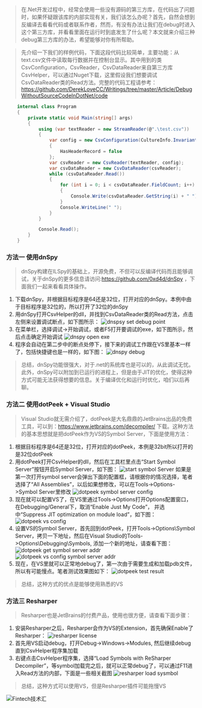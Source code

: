 >在.Net开发过程中，经常会使用一些没有源码的第三方库，在代码出了问题时，如果怀疑跟该库的内部实现有关，我们该怎么办呢？首先，自然会想到反编译去看看代码或者联系作者，然而，有没有办法让我们在debug时进入这个第三方库，并看看里面在运行时到底发生了什么呢？本文就来介绍三种debug第三方库的办法，希望能够对你有所帮助。

>先介绍一下我们的样例代码，下面这段代码比较简单，主要功能：从text.csv文件中读取每行数据并在控制台显示。其中用到的类CsvConfiguration，CsvReader，CsvDataReader来自第三方库CsvHelper，可以通过Nuget下载，这里假设我们想要调试CsvDataReader类的Read方法。完整的代码工程请参考：https://github.com/DerekLoveCC/Writings/tree/master/Article/DebugWithoutSourceCodeInDotNet/code

```csharp
    internal class Program
    {
        private static void Main(string[] args)
        {
            using (var textReader = new StreamReader(@".\test.csv"))
            {
                var config = new CsvConfiguration(CultureInfo.InvariantCulture)
                {
                    HasHeaderRecord = false
                };
                var csvReader = new CsvReader(textReader, config);
                var csvDataReader = new CsvDataReader(csvReader);
                while (csvDataReader.Read())
                {
                    for (int i = 0; i < csvDataReader.FieldCount; i++)
                    {
                        Console.Write(csvDataReader.GetString(i) + " ");
                    }
                    Console.WriteLine(" ");
                }
            }

            Console.Read();
        }
    }
```
### 方法一 使用dnSpy
>dnSpy构建在ILSpy的基础上，开源免费，不但可以反编译代码而且能够调试，关于dnSpy的更多信息请访问:https://github.com/0xd4d/dnSpy  ，下面我们一起来看看具体操作。
1. 下载dnSpy，并根据目标程序是64还是32位，打开对应的dnSpy。本例中由于目标程序是32位的，所以打开了32位的dnSpy
2. 用dnSpy打开CsvHelper的dll，并找到CsvDataReader类的Read方法，点击左侧来设置调试断点，如下图所示：
   ![dnspsy set debug point](https://github.com/DerekLoveCC/Writings/raw/master/Article/DebugWithoutSourceCodeInDotNet/image/dnspy_set_debug_point.png)
3. 在菜单栏，选择调试->开始调试，或者F5打开要调试的exe，如下图所示，然后点击确定开始调试
   ![dnspy open exe](https://github.com/DerekLoveCC/Writings/raw/master/Article/DebugWithoutSourceCodeInDotNet/image/dnspy_open_exe.png)
4. 程序会自动在第二步中的断点处停下，接下来的调试工作跟在VS里基本一样了，包括快捷键也是一样的，如下图：
     ![dnspy debug](https://github.com/DerekLoveCC/Writings/raw/master/Article/DebugWithoutSourceCodeInDotNet/image/dnspy_debug.png)

>总结，dnSpy功能很强大，对于.net的系统库也是可以的，从此调试无忧。此外，dnSpy可以附加到已运行的进程上，但是由于JIT的优化，使得这种方式可能无法获得想要的信息。关于编译优化和运行时优化，咱们以后再聊。

### 方法二 使用dotPeek + Visual Studio
>Visual Studio就无需介绍了，dotPeek是大名鼎鼎的JetBrains出品的免费工具，可以到：https://www.jetbrains.com/decompiler/ 下载。这种方法的基本思想就是把dotPeek作为VS的Symbol Server，下面是使用方法：
1. 根据目标程序是64还是32位，打开对应的dotPeek，本例是32bit所以打开的是32位dotPeek
2. 用dotPeek打开CsvHelper的dll，然后在工具栏里点击“Start Symbol Server”按钮开启Symbol Server，如下图：
![start symbol Server](https://github.com/DerekLoveCC/Writings/raw/master/Article/DebugWithoutSourceCodeInDotNet/image/dotpeek_start_symbol_server.png)
如果是第一次打开symbol server会弹出下面的配置框，请根据你的情况选择，笔者选择了“All Assemblies”，以后如果想修改，可以在Tools->Options->Symbol Server里修改
![dotpeek symbol server config](https://github.com/DerekLoveCC/Writings/raw/master/Article/DebugWithoutSourceCodeInDotNet/image/dotpeek_symbolserver_config.png)
3. 现在就可以配置VS了，在VS里通过Tools->Options打开Options配置窗口，在Debugging/General下，取消“Enable Just My Code”， 并选中“Suppress JIT optimization on module load”，如下图：
![dotpeek vs config](https://github.com/DerekLoveCC/Writings/raw/master/Article/DebugWithoutSourceCodeInDotNet/image/dotpeek_vs_config.png)
4. 设置VS的Symbol Server，首先回到dotPeek，打开Tools->Options\Symbol Server，拷贝一下地址，然后在Visual Studio的Tools->Options\Debugging\Symbols, 添加一个新的地址，请查看下图：
![dotpeek get symbol server addr](https://github.com/DerekLoveCC/Writings/raw/master/Article/DebugWithoutSourceCodeInDotNet/image/dotpeek_symbol_server_addr.png)
![dotpeek vs config symbol server addr](https://github.com/DerekLoveCC/Writings/raw/master/Article/DebugWithoutSourceCodeInDotNet/image/dotpeek_vs_add_symbol_server.png)
5. 现在，在VS里就可以正常地debug了，第一次由于需要生成和加载pdb文件，所以有可能慢点。笔者测试效果图如下：
![dotpeek test result](https://github.com/DerekLoveCC/Writings/raw/master/Article/DebugWithoutSourceCodeInDotNet/image/dotPeek_TestResult.png)

>总结，这种方式的优点是能够使用熟悉的VS

### 方法三 Resharper
>Resharper也是JetBrains的付费产品，使用也很方便，请查看下面步骤：

1. 安装Resharper之后，Resharper会作为VS的Extension，首先确保Enable了Resharper：
   ![resharper license](https://github.com/DerekLoveCC/Writings/raw/master/Article/DebugWithoutSourceCodeInDotNet/image/resharper_license.png)
2. 首先用VS启动debug，打开Debug->Windows->Modules, 然后继续debug直到CsvHelper程序集加载
3. 右键点击CsvHelper程序集，选择“Load Symbols with ReSharper Decompiler”，等symbol加载完之后，就可以正常debug了，可以通过F11进入Read方法的内部，下面是一些相关截图
![resharper load sysmbol](https://github.com/DerekLoveCC/Writings/raw/master/Article/DebugWithoutSourceCodeInDotNet/image/resharper_loadsymbol.png)

>总结，这种方式可以使用VS，但是Resharper插件可能拖慢VS

![Fintech技术汇](https://img2020.cnblogs.com/blog/498574/202008/498574-20200801213206265-563825556.jpg)